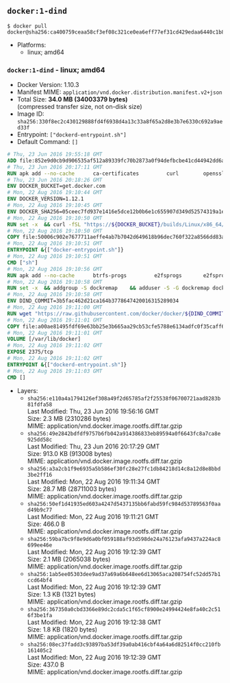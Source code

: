 ## `docker:1-dind`

```console
$ docker pull docker@sha256:ca400759ceaa58cf3ef08c321ce0ea6eff77ef31cd429edaa6440c1b810466c4
```

-	Platforms:
	-	linux; amd64

### `docker:1-dind` - linux; amd64

-	Docker Version: 1.10.3
-	Manifest MIME: `application/vnd.docker.distribution.manifest.v2+json`
-	Total Size: **34.0 MB (34003379 bytes)**  
	(compressed transfer size, not on-disk size)
-	Image ID: `sha256:330f8ec2c430129888fd4f6938d4a13c33a8f65a2d8e3b7e6330c692a9aed33f`
-	Entrypoint: `["dockerd-entrypoint.sh"]`
-	Default Command: `[]`

```dockerfile
# Thu, 23 Jun 2016 19:55:18 GMT
ADD file:852e9d0cb9d906535af512a89339fc70b2873a0f94defbcbe41cd44942dd6ac8 in /
# Thu, 23 Jun 2016 20:17:11 GMT
RUN apk add --no-cache 		ca-certificates 		curl 		openssl
# Thu, 23 Jun 2016 20:18:26 GMT
ENV DOCKER_BUCKET=get.docker.com
# Mon, 22 Aug 2016 19:10:44 GMT
ENV DOCKER_VERSION=1.12.1
# Mon, 22 Aug 2016 19:10:45 GMT
ENV DOCKER_SHA256=05ceec7fd937e1416e5dce12b0b6e1c655907d349d52574319a1e875077ccb79
# Mon, 22 Aug 2016 19:10:50 GMT
RUN set -x 	&& curl -fSL "https://${DOCKER_BUCKET}/builds/Linux/x86_64/docker-${DOCKER_VERSION}.tgz" -o docker.tgz 	&& echo "${DOCKER_SHA256} *docker.tgz" | sha256sum -c - 	&& tar -xzvf docker.tgz 	&& mv docker/* /usr/local/bin/ 	&& rmdir docker 	&& rm docker.tgz 	&& docker -v
# Mon, 22 Aug 2016 19:10:50 GMT
COPY file:50006c902e7677711aeffe4ab7b7042d649618b96dec760f322a8566dd83ab25 in /usr/local/bin/
# Mon, 22 Aug 2016 19:10:51 GMT
ENTRYPOINT &{["docker-entrypoint.sh"]}
# Mon, 22 Aug 2016 19:10:51 GMT
CMD ["sh"]
# Mon, 22 Aug 2016 19:10:56 GMT
RUN apk add --no-cache 		btrfs-progs 		e2fsprogs 		e2fsprogs-extra 		iptables 		xfsprogs 		xz
# Mon, 22 Aug 2016 19:10:58 GMT
RUN set -x 	&& addgroup -S dockremap 	&& adduser -S -G dockremap dockremap 	&& echo 'dockremap:165536:65536' >> /etc/subuid 	&& echo 'dockremap:165536:65536' >> /etc/subgid
# Mon, 22 Aug 2016 19:10:58 GMT
ENV DIND_COMMIT=3b5fac462d21ca164b3778647420016315289034
# Mon, 22 Aug 2016 19:11:00 GMT
RUN wget "https://raw.githubusercontent.com/docker/docker/${DIND_COMMIT}/hack/dind" -O /usr/local/bin/dind 	&& chmod +x /usr/local/bin/dind
# Mon, 22 Aug 2016 19:11:01 GMT
COPY file:a00ae81495fdf69e63bb25e3b665aa29cb53cfe5788e6134adfc0f35caff6295 in /usr/local/bin/
# Mon, 22 Aug 2016 19:11:01 GMT
VOLUME [/var/lib/docker]
# Mon, 22 Aug 2016 19:11:02 GMT
EXPOSE 2375/tcp
# Mon, 22 Aug 2016 19:11:02 GMT
ENTRYPOINT &{["dockerd-entrypoint.sh"]}
# Mon, 22 Aug 2016 19:11:03 GMT
CMD []
```

-	Layers:
	-	`sha256:e110a4a1794126ef308a49f2d65785af2f25538f06700721aad8283b81fdfa58`  
		Last Modified: Thu, 23 Jun 2016 19:56:16 GMT  
		Size: 2.3 MB (2310286 bytes)  
		MIME: application/vnd.docker.image.rootfs.diff.tar.gzip
	-	`sha256:49e2842bdfdf9757b6fb042a914386833eb89594a0f6643fc8a7ca8e925dd58c`  
		Last Modified: Thu, 23 Jun 2016 20:17:29 GMT  
		Size: 913.0 KB (913008 bytes)  
		MIME: application/vnd.docker.image.rootfs.diff.tar.gzip
	-	`sha256:a3a2cb1f9e6935a5b586ef30fc28e27fc1db84218d14c8a12d8e8bbd3be2ff16`  
		Last Modified: Mon, 22 Aug 2016 19:11:34 GMT  
		Size: 28.7 MB (28711003 bytes)  
		MIME: application/vnd.docker.image.rootfs.diff.tar.gzip
	-	`sha256:50ef1d41935ed603a4247d5437135bb6fabd59fc984d53789563f0aad49b9c77`  
		Last Modified: Mon, 22 Aug 2016 19:11:21 GMT  
		Size: 466.0 B  
		MIME: application/vnd.docker.image.rootfs.diff.tar.gzip
	-	`sha256:59ba7bc9f8e9d6a0bf059188af93d598de24a76123afa9437a224ac8699ee46e`  
		Last Modified: Mon, 22 Aug 2016 19:12:39 GMT  
		Size: 2.1 MB (2065038 bytes)  
		MIME: application/vnd.docker.image.rootfs.diff.tar.gzip
	-	`sha256:1ab5ee05303dee9ad37a69a6b648ee6d13065aca208754fc52dd57b1ccd64bf4`  
		Last Modified: Mon, 22 Aug 2016 19:12:39 GMT  
		Size: 1.3 KB (1321 bytes)  
		MIME: application/vnd.docker.image.rootfs.diff.tar.gzip
	-	`sha256:367350a0cbd3366e89dc2cda5c1f65cf8900e24994424e8fa40c2c516f3be1fa`  
		Last Modified: Mon, 22 Aug 2016 19:12:38 GMT  
		Size: 1.8 KB (1820 bytes)  
		MIME: application/vnd.docker.image.rootfs.diff.tar.gzip
	-	`sha256:08ec37fadd3c93897ba53df39a0ab416cbf4a64a6d82514f0cc210fb161405c2`  
		Last Modified: Mon, 22 Aug 2016 19:12:39 GMT  
		Size: 437.0 B  
		MIME: application/vnd.docker.image.rootfs.diff.tar.gzip
